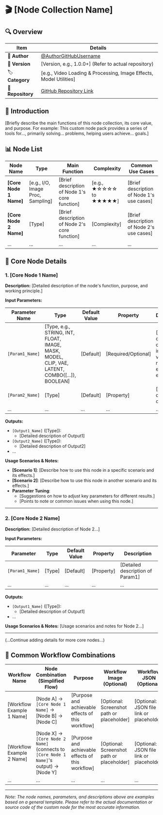 # 🎬 [Node Collection Name]

## 🔍 Overview

| Item         | Details                                                            |
| ------------ | ------------------------------------------------------------------ |
| 📌 **Author** | [@AuthorGitHubUsername](AuthorGitHubLink)                           |
| 📅 **Version** | [Version, e.g., 1.0.0+] (Refer to actual repository)              |
| 🏷️ **Category** | [e.g., Video Loading & Processing, Image Effects, Model Utilities] |
| 🔗 **Repository** | [GitHub Repository Link](FullGitHubRepositoryURL)                |

## 📝 Introduction
[Briefly describe the main functions of this node collection, its core value, and purpose. For example: This custom node pack provides a series of tools for..., primarily solving... problems, helping users achieve... goals.]

## 📊 Node List

| Node Name                 | Type                       | Main Function                               | Complexity             | Common Use Cases                       |
| ------------------------- | -------------------------- | ------------------------------------------- | ---------------------- | -------------------------------------- |
| **[Core Node 1 Name]**    | [e.g., I/O, Image Proc, Sampling] | [Brief description of Node 1's core function] | [e.g., ★☆☆☆☆ to ★★★★★] | [Brief description of Node 1's use cases] |
| **[Core Node 2 Name]**    | [Type]                     | [Brief description of Node 2's core function] | [Complexity]           | [Brief description of Node 2's use cases] |
| ...                       | ...                        | ...                                         | ...                    | ...                                    |

## 📑 Core Node Details

### 1. [Core Node 1 Name]

**Description:**
[Detailed description of the node's function, purpose, and working principle.]

**Input Parameters:**

| Parameter Name        | Type                                                                                    | Default Value | Property      | Description                                                                 |
| --------------------- | --------------------------------------------------------------------------------------- | ------------- | ------------- | --------------------------------------------------------------------------- |
| `[Param1_Name]`       | [Type, e.g., STRING, INT, FLOAT, IMAGE, MASK, MODEL, CLIP, VAE, LATENT, COMBO([...]), BOOLEAN] | [Default]     | [Required/Optional] | [Detailed description of Param1, including value range, examples, etc.] |
| `[Param2_Name]`       | [Type]                                                                                  | [Default]     | [Property]    | [Detailed description of Param2]                                            |
| ...                   | ...                                                                                     | ...           | ...           | ...                                                                         |

**Outputs:**

*   `[Output1_Name]` ([Type]):
    *   [Detailed description of Output1]
*   `[Output2_Name]` ([Type]):
    *   [Detailed description of Output2]
*   ...

**Usage Scenarios & Notes:**

*   **[Scenario 1]**: [Describe how to use this node in a specific scenario and its effects.]
*   **[Scenario 2]**: [Describe how to use this node in another scenario and its effects.]
*   **Parameter Tuning**:
    *   [Suggestions on how to adjust key parameters for different results.]
    *   [Points to note or common issues when using this node.]

---

### 2. [Core Node 2 Name]

**Description:**
[Detailed description of Node 2...]

**Input Parameters:**

| Parameter             | Type   | Default Value | Property   | Description                               |
| --------------------- | ------ | ------------- | ---------- | ----------------------------------------- |
| `[Param1_Name]`       | [Type] | [Default]     | [Property] | [Detailed description of Param1]          |
| ...                   | ...    | ...           | ...        | ...                                       |

**Outputs:**

*   `[Output1_Name]` ([Type]):
    *   [Detailed description of Output1]
*   ...

**Usage Scenarios & Notes:**
[Usage scenarios and notes for Node 2...]

---

(...Continue adding details for more core nodes...)

## 🔧 Common Workflow Combinations

| Workflow Name          | Node Combination (Simplified Flow)                                              | Purpose                                       | Workflow Image (Optional) | Workflow JSON (Optional) |
| ---------------------- | ------------------------------------------------------------------------------- | --------------------------------------------- | ------------------------- | ------------------------ |
| [Workflow Example 1 Name] | [Node A] → `[Core Node 1 Name]` → [Node B] → [Node C]                           | [Purpose and achievable effects of this workflow] | [Optional: Screenshot path or placeholder] | [Optional: JSON file link or placeholder] |
| [Workflow Example 2 Name] | [Node X] → `[Core Node 2 Name]` (connects to `[Core Node 1 Name]`'s output) → [Node Y] | [Purpose and achievable effects of this workflow] | [Optional: Screenshot path or placeholder] | [Optional: JSON file link or placeholder] |
| ...                    | ...                                                                             | ...                                           | ...                       | ...                      |

---

*Note: The node names, parameters, and descriptions above are examples based on a general template. Please refer to the actual documentation or source code of the custom node for the most accurate information.*
